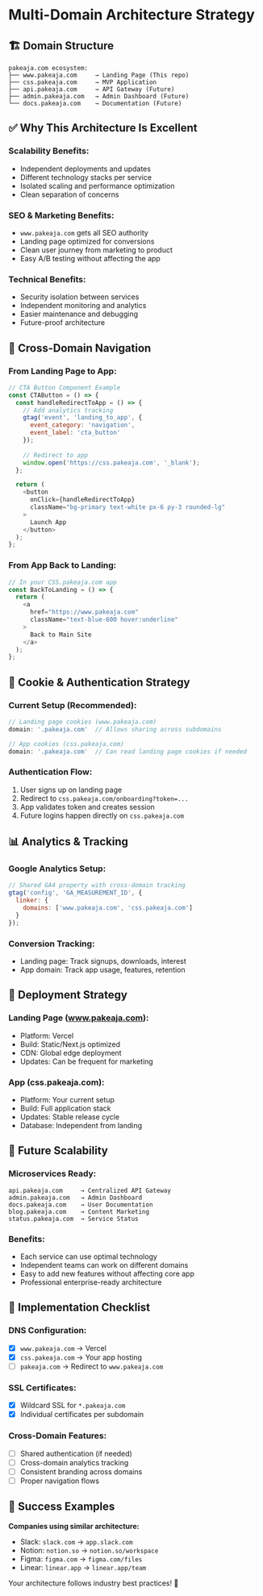 # Multi-Domain Architecture Strategy

## 🏗️ Domain Structure

```
pakeaja.com ecosystem:
├── www.pakeaja.com     → Landing Page (This repo)
├── css.pakeaja.com     → MVP Application
├── api.pakeaja.com     → API Gateway (Future)
├── admin.pakeaja.com   → Admin Dashboard (Future)
└── docs.pakeaja.com    → Documentation (Future)
```

## ✅ Why This Architecture Is Excellent

### **Scalability Benefits:**
- Independent deployments and updates
- Different technology stacks per service
- Isolated scaling and performance optimization
- Clean separation of concerns

### **SEO & Marketing Benefits:**
- `www.pakeaja.com` gets all SEO authority
- Landing page optimized for conversions
- Clean user journey from marketing to product
- Easy A/B testing without affecting the app

### **Technical Benefits:**
- Security isolation between services
- Independent monitoring and analytics
- Easier maintenance and debugging
- Future-proof architecture

## 🔗 Cross-Domain Navigation

### **From Landing Page to App:**
```javascript
// CTA Button Component Example
const CTAButton = () => {
  const handleRedirectToApp = () => {
    // Add analytics tracking
    gtag('event', 'landing_to_app', {
      event_category: 'navigation',
      event_label: 'cta_button'
    });
    
    // Redirect to app
    window.open('https://css.pakeaja.com', '_blank');
  };

  return (
    <button 
      onClick={handleRedirectToApp}
      className="bg-primary text-white px-6 py-3 rounded-lg"
    >
      Launch App
    </button>
  );
};
```

### **From App Back to Landing:**
```javascript
// In your CSS.pakeaja.com app
const BackToLanding = () => {
  return (
    <a 
      href="https://www.pakeaja.com" 
      className="text-blue-600 hover:underline"
    >
      Back to Main Site
    </a>
  );
};
```

## 🍪 Cookie & Authentication Strategy

### **Current Setup (Recommended):**
```javascript
// Landing page cookies (www.pakeaja.com)
domain: '.pakeaja.com'  // Allows sharing across subdomains

// App cookies (css.pakeaja.com)
domain: '.pakeaja.com'  // Can read landing page cookies if needed
```

### **Authentication Flow:**
1. User signs up on landing page
2. Redirect to `css.pakeaja.com/onboarding?token=...`
3. App validates token and creates session
4. Future logins happen directly on `css.pakeaja.com`

## 📊 Analytics & Tracking

### **Google Analytics Setup:**
```javascript
// Shared GA4 property with cross-domain tracking
gtag('config', 'GA_MEASUREMENT_ID', {
  linker: {
    domains: ['www.pakeaja.com', 'css.pakeaja.com']
  }
});
```

### **Conversion Tracking:**
- Landing page: Track signups, downloads, interest
- App domain: Track app usage, features, retention

## 🚀 Deployment Strategy

### **Landing Page (www.pakeaja.com):**
- Platform: Vercel
- Build: Static/Next.js optimized
- CDN: Global edge deployment
- Updates: Can be frequent for marketing

### **App (css.pakeaja.com):**
- Platform: Your current setup
- Build: Full application stack
- Updates: Stable release cycle
- Database: Independent from landing

## 🔮 Future Scalability

### **Microservices Ready:**
```
api.pakeaja.com     → Centralized API Gateway
admin.pakeaja.com   → Admin Dashboard
docs.pakeaja.com    → User Documentation
blog.pakeaja.com    → Content Marketing
status.pakeaja.com  → Service Status
```

### **Benefits:**
- Each service can use optimal technology
- Independent teams can work on different domains
- Easy to add new features without affecting core app
- Professional enterprise-ready architecture

## 📝 Implementation Checklist

### **DNS Configuration:**
- [x] `www.pakeaja.com` → Vercel
- [x] `css.pakeaja.com` → Your app hosting
- [ ] `pakeaja.com` → Redirect to `www.pakeaja.com`

### **SSL Certificates:**
- [x] Wildcard SSL for `*.pakeaja.com`
- [x] Individual certificates per subdomain

### **Cross-Domain Features:**
- [ ] Shared authentication (if needed)
- [ ] Cross-domain analytics tracking
- [ ] Consistent branding across domains
- [ ] Proper navigation flows

## 🎯 Success Examples

**Companies using similar architecture:**
- Slack: `slack.com` → `app.slack.com`
- Notion: `notion.so` → `notion.so/workspace`
- Figma: `figma.com` → `figma.com/files`
- Linear: `linear.app` → `linear.app/team`

Your architecture follows industry best practices! 🎉 
